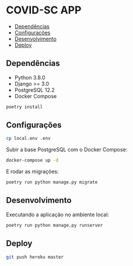 # COVID-SC APP

- [Dependências](#dependências)
- [Configurações](#configurações)
- [Desenvolvimento](#desenvolvimento)
- [Deploy](#deploy)

## Dependências

- Python 3.8.0
- Django >= 3.0
- PostgreSQL 12.2
- Docker Compose

```sh
poetry install
```

## Configurações

```sh
cp local.env .env
```

Subir a base PostgreSQL com o Docker Compose:

```sh
docker-compose up -d
```

E rodar as migrações:

```sh
poetry run python manage.py migrate
```

## Desenvolvimento

Executando a aplicação no ambiente local:

```sh
poetry run python manage.py runserver
```

## Deploy

```sh
git push heroku master
```
